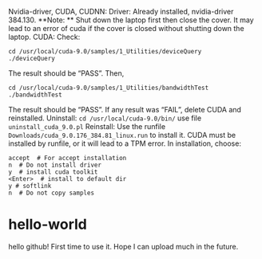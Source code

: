 
Nvidia-driver, CUDA, CUDNN:
Driver:
Already installed, nvidia-driver 384.130. 
**Note: ** Shut down the laptop first then close the cover. It may lead to an error of cuda if the cover is closed without shutting down the laptop.
CUDA:
Check:
```
cd /usr/local/cuda-9.0/samples/1_Utilities/deviceQuery
./deviceQuery
```
The result should be “PASS”. Then,
```
cd /usr/local/cuda-9.0/samples/1_Utilities/bandwidthTest
./bandwidthTest
```
The result should be “PASS”.
If any result was “FAIL”, delete CUDA and reinstalled.
Uninstall: ```cd /usr/local/cuda-9.0/bin/``` use file ```uninstall_cuda_9.0.pl```
Reinstall: Use the runfile ```Downloads/cuda_9.0.176_384.81_linux.run``` to install it. CUDA must be installed by runfile, or it will lead to a TPM error.
In installation, choose:
```
accept  # For accept installation
n  # Do not install driver
y  # install cuda toolkit
<Enter>  # install to default dir
y # softlink
n  # Do not copy samples
```
# hello-world

hello github!
First time to use it. Hope I can upload much in the future.
